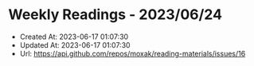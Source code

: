 # Weekly Readings - 2023/06/24

- Created At: 2023-06-17 01:07:30
- Updated At: 2023-06-17 01:07:30
- Url: https://api.github.com/repos/moxak/reading-materials/issues/16

